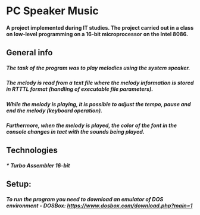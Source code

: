 # PC Speaker Music
#### A project implemented during IT studies. The project carried out in a class on low-level programming on a 16-bit microprocessor on the Intel 8086.


## General info
##### The task of the program was to play melodies using the system speaker. 
##### The melody is read from a text file where the melody information is stored in RTTTL format (handling of executable file parameters). 
##### While the melody is playing, it is possible to adjust the tempo, pause and end the melody (keyboard operation). 
##### Furthermore, when the melody is played, the color of the font in the console changes in tact with the sounds being played.

## Technologies
##### * Turbo Assembler 16-bit

## Setup:
##### To run the program you need to download an emulator of DOS environment - DOSBox: https://www.dosbox.com/download.php?main=1
